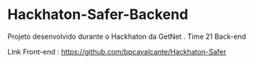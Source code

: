 # Hackhaton-Safer-Backend
Projeto desenvolvido durante o Hackhaton da GetNet . Time 21  Back-end<br>

Link Front-end : https://github.com/bpcavalcante/Hackhaton-Safer
